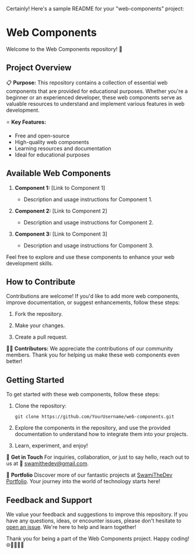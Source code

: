 Certainly! Here's a sample README for your "web-components" project:

# Web Components

Welcome to the Web Components repository! 🚀

## Project Overview

📋 **Purpose:** This repository contains a collection of essential web components that are provided for educational purposes. Whether you're a beginner or an experienced developer, these web components serve as valuable resources to understand and implement various features in web development.

⭐ **Key Features:**
- Free and open-source
- High-quality web components
- Learning resources and documentation
- Ideal for educational purposes

## Available Web Components

1. **Component 1:** [Link to Component 1]
   - Description and usage instructions for Component 1.

2. **Component 2:** [Link to Component 2]
   - Description and usage instructions for Component 2.

3. **Component 3:** [Link to Component 3]
   - Description and usage instructions for Component 3.

Feel free to explore and use these components to enhance your web development skills.

## How to Contribute

Contributions are welcome! If you'd like to add more web components, improve documentation, or suggest enhancements, follow these steps:

1. Fork the repository.

2. Make your changes.

3. Create a pull request.

👨‍💻 **Contributors:** We appreciate the contributions of our community members. Thank you for helping us make these web components even better!

## Getting Started

To get started with these web components, follow these steps:

1. Clone the repository:
   ```
   git clone https://github.com/YourUsername/web-components.git
   ```

2. Explore the components in the repository, and use the provided documentation to understand how to integrate them into your projects.

3. Learn, experiment, and enjoy!
   
📧 **Get in Touch**
For inquiries, collaboration, or just to say hello, reach out to us at 📩 swamithedev@gmail.com.

🌟 **Portfolio**
Discover more of our fantastic projects at [SwamiTheDev Portfolio](https://swamithedev.vercel.app). Your journey into the world of technology starts here!

## Feedback and Support

We value your feedback and suggestions to improve this repository. If you have any questions, ideas, or encounter issues, please don't hesitate to [open an issue](https://github.com/YourUsername/web-components/issues). We're here to help and learn together!

Thank you for being a part of the Web Components project. Happy coding! 🌐👩‍💻👨‍💻
